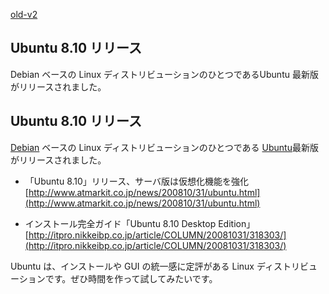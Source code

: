 [old-v2](ig081031-orig.html)

## Ubuntu 8.10 リリース

Debian ベースの Linux ディストリビューションのひとつであるUbuntu 最新版がリリースされました。


## Ubuntu 8.10 リリース

[Debian](http://www.igapyon.jp/igapyon/diary/keyword/debian.html) ベースの Linux ディストリビューションのひとつである [Ubuntu](http://www.igapyon.jp/igapyon/diary/keyword/ubuntu.html)最新版がリリースされました。


* 「Ubuntu 8.10」リリース、サーバ版は仮想化機能を強化
  [http://www.atmarkit.co.jp/news/200810/31/ubuntu.html](http://www.atmarkit.co.jp/news/200810/31/ubuntu.html)
  
* インストール完全ガイド「Ubuntu 8.10 Desktop Edition」
  [http://itpro.nikkeibp.co.jp/article/COLUMN/20081031/318303/](http://itpro.nikkeibp.co.jp/article/COLUMN/20081031/318303/)

Ubuntu は、インストールや GUI の統一感に定評がある Linux ディストリビューションです。ぜひ時間を作って試してみたいです。